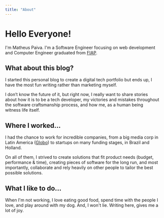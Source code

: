 ```yaml
---
title: "About"
---
```


# Hello Everyone!

I'm Matheus Paiva. I'm a Software Engineer focusing on web development and Computer Engineer graduated from [FIAP](https://www.fiap.com.br/).

## What about this blog?

I started this personal blog to create a digital tech portfolio but ends up, I have the most fun writing rather than marketing myself.

I don’t know the future of it, but right now, I really want to share stories about how it is to be a tech developer, my victories and mistakes throughout the software craftsmanship process, and how me, as a human being witness life itself.

## Where I worked...

I had the chance to work for incredible companies, from a big media corp in Latin America ([Globo](https://www.linkedin.com/company/globo/)) to startups on many funding stages, in Brazil and Holland.

On all of them, I strived to create solutions that fit product needs (budget, performance & time), creating pieces of software for the long run, and most importantly, collaborate and rely heavily on other people to tailor the best possible solutions.

## What I like to do...

When I'm not working, I love eating good food, spend time with the people I love, and play around with my dog. And, I won't lie. Writing here, gives me a lot of joy.
